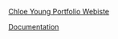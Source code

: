 [Chloe Young Portfolio Webiste](file:///Users/chloeyoung/Desktop/Final/index.html)

[Documentation](https://docs.google.com/presentation/d/1dunyYNKm_0OCNI3IiNqE0UmYr2dgc-RfUYVVHrOQSRE/edit#slide=id.g356e94a5255_0_0)
